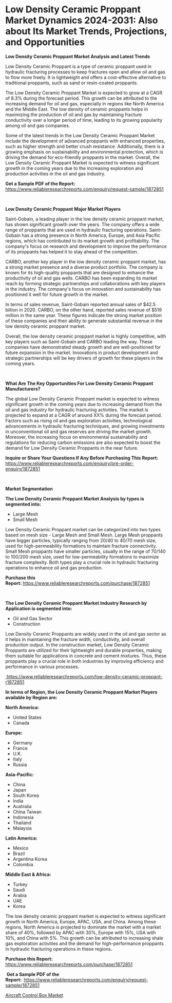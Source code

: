 <p><h1>Low Density Ceramic Proppant Market Dynamics 2024-2031: Also about Its Market Trends, Projections, and Opportunities</h1></p><p><strong>Low Density Ceramic Proppant Market Analysis and Latest Trends</strong></p>
<p><p>Low Density Ceramic Proppant is a type of ceramic proppant used in hydraulic fracturing processes to keep fractures open and allow oil and gas to flow more freely. It is lightweight and offers a cost-effective alternative to traditional proppants, such as sand or resin-coated proppants.</p><p>The Low Density Ceramic Proppant Market is expected to grow at a CAGR of 8.3% during the forecast period. This growth can be attributed to the increasing demand for oil and gas, especially in regions like North America and the Middle East. The low density of ceramic proppants helps in maximizing the production of oil and gas by maintaining fracture conductivity over a longer period of time, leading to its growing popularity among oil and gas companies.</p><p>Some of the latest trends in the Low Density Ceramic Proppant Market include the development of advanced proppants with enhanced properties, such as higher strength and better crush resistance. Additionally, there is a growing emphasis on sustainability and environmental protection, which is driving the demand for eco-friendly proppants in the market. Overall, the Low Density Ceramic Proppant Market is expected to witness significant growth in the coming years due to the increasing exploration and production activities in the oil and gas industry.</p></p>
<p><strong>Get a Sample PDF of the Report:&nbsp;</strong> <a href="https://www.reliableresearchreports.com/enquiry/request-sample/1872851">https://www.reliableresearchreports.com/enquiry/request-sample/1872851</a></p>
<p>&nbsp;</p>
<p><strong>Low Density Ceramic Proppant Major Market Players</strong></p>
<p><p>Saint-Gobain, a leading player in the low density ceramic proppant market, has shown significant growth over the years. The company offers a wide range of proppants that are used in hydraulic fracturing operations. Saint-Gobain has a strong presence in North America, Europe, and Asia Pacific regions, which has contributed to its market growth and profitability. The company's focus on research and development to improve the performance of its proppants has helped it to stay ahead of the competition.</p><p>CARBO, another key player in the low density ceramic proppant market, has a strong market presence and a diverse product portfolio. The company is known for its high-quality proppants that are designed to enhance the productivity of oil and gas wells. CARBO has been expanding its market reach by forming strategic partnerships and collaborations with key players in the industry. The company's focus on innovation and sustainability has positioned it well for future growth in the market.</p><p>In terms of sales revenue, Saint-Gobain reported annual sales of $42.5 billion in 2020. CARBO, on the other hand, reported sales revenue of $519 million in the same year. These figures indicate the strong market position of these companies and their ability to generate substantial revenue in the low density ceramic proppant market.</p><p>Overall, the low density ceramic proppant market is highly competitive, with key players such as Saint-Gobain and CARBO leading the way. These companies have demonstrated steady growth and are well-positioned for future expansion in the market. Innovations in product development and strategic partnerships will be key drivers of growth for these players in the coming years.</p></p>
<p>&nbsp;</p>
<p><strong>What Are The Key Opportunities For Low Density Ceramic Proppant Manufacturers?</strong></p>
<p><p>The global Low Density Ceramic Proppant market is expected to witness significant growth in the coming years due to increasing demand from the oil and gas industry for hydraulic fracturing activities. The market is projected to expand at a CAGR of around XX% during the forecast period. Factors such as rising oil and gas exploration activities, technological advancements in hydraulic fracturing techniques, and growing investments in unconventional oil and gas reserves are driving the market growth. Moreover, the increasing focus on environmental sustainability and regulations for reducing carbon emissions are also expected to boost the demand for Low Density Ceramic Proppants in the near future.</p></p>
<p><strong>Inquire or Share Your Questions If Any Before Purchasing This Report:</strong> <a href="https://www.reliableresearchreports.com/enquiry/pre-order-enquiry/1872851">https://www.reliableresearchreports.com/enquiry/pre-order-enquiry/1872851</a></p>
<p>&nbsp;</p>
<p><strong>Market Segmentation</strong></p>
<p><strong>The Low Density Ceramic Proppant Market Analysis by types is segmented into:</strong></p>
<p><ul><li>Large Mesh</li><li>Small Mesh</li></ul></p>
<p><p>Low Density Ceramic Proppant market can be categorized into two types based on mesh size - Large Mesh and Small Mesh. Large Mesh proppants have bigger particles, typically ranging from 20/40 to 40/70 mesh size, used for high-permeability formations to maintain fracture connectivity. Small Mesh proppants have smaller particles, usually in the range of 70/140 to 100/200 mesh size, used for low-permeability formations to maximize fracture complexity. Both types play a crucial role in hydraulic fracturing operations to enhance oil and gas production.</p></p>
<p><strong>Purchase this Report:&nbsp;</strong><a href="https://www.reliableresearchreports.com/purchase/1872851">https://www.reliableresearchreports.com/purchase/1872851</a></p>
<p>&nbsp;</p>
<p><strong>The Low Density Ceramic Proppant Market Industry Research by Application is segmented into:</strong></p>
<p><ul><li>Oil and Gas Sector</li><li>Construction</li></ul></p>
<p><p>Low Density Ceramic Proppants are widely used in the oil and gas sector as it helps in maintaining the fracture width, conductivity, and overall production output. In the construction market, Low Density Ceramic Proppants are utilized for their lightweight and durable properties, making them suitable for applications in concrete and cement mixtures. Thus, these proppants play a crucial role in both industries by improving efficiency and performance in various processes.</p></p>
<p><a href="https://www.reliableresearchreports.com/low-density-ceramic-proppant-r1872851">&nbsp;https://www.reliableresearchreports.com/low-density-ceramic-proppant-r1872851</a></p>
<p><strong>In terms of Region, the Low Density Ceramic Proppant Market Players available by Region are:</strong></p>
<p>
    <p> <strong> North America: </strong>
        <ul>
            <li>United States</li>
            <li>Canada</li>
        </ul>
        </p> 
    <p> <strong> Europe: </strong>
        <ul>
            <li>Germany</li>
            <li>France</li>
            <li>U.K.</li>
            <li>Italy</li>
            <li>Russia</li>
        </ul>
        </p> 
    <p> <strong> Asia-Pacific: </strong>
        <ul>
            <li>China</li>
            <li>Japan</li>
            <li>South Korea</li>
            <li>India</li>
            <li>Australia</li>
            <li>China Taiwan</li>
            <li>Indonesia</li>
            <li>Thailand</li>
            <li>Malaysia</li>
        </ul>
        </p> 
    <p> <strong> Latin America: </strong>
        <ul>
            <li>Mexico</li>
            <li>Brazil</li>
            <li>Argentina Korea</li>
            <li>Colombia</li>
        </ul>
        </p> 
    <p> <strong> Middle East & Africa: </strong>
        <ul>
            <li>Turkey</li>
            <li>Saudi</li>
            <li>Arabia</li>
            <li>UAE</li>
            <li>Korea</li>
        </ul>
    </p>
    </p>
<p><p>The low density ceramic proppant market is expected to witness significant growth in North America, Europe, APAC, USA, and China. Among these regions, North America is projected to dominate the market with a market share of 40%, followed by APAC with 30%, Europe with 15%, USA with 10%, and China with 5%. This growth can be attributed to increasing shale gas exploration activities and the demand for high-performance proppants in hydraulic fracturing operations in these regions.</p></p>
<p><strong>Purchase this Report: </strong><a href="https://www.reliableresearchreports.com/purchase/1872851">https://www.reliableresearchreports.com/purchase/1872851</a></p>
<p>&nbsp;<strong>Get a Sample PDF of the Report:&nbsp;&nbsp;</strong><a href="https://www.reliableresearchreports.com/enquiry/request-sample/1872851">https://www.reliableresearchreports.com/enquiry/request-sample/1872851</a></p>
<p><strong></strong></p>
<p><p><a href="https://github.com/KeeganBarrows2023/Market-Research-Report-List-1/blob/main/aircraft-control-box-market.md">Aircraft Control Box Market</a></p></p>
